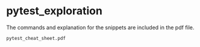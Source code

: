 # pytest_exploration

The commands and explanation for the snippets are included in the pdf file.

`pytest_cheat_sheet.pdf`
